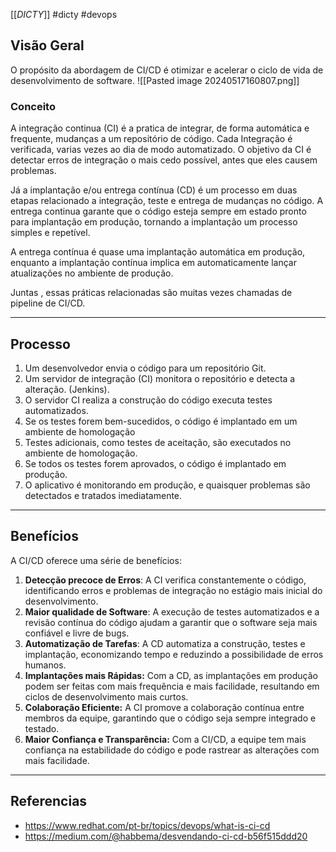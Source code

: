 [[_DICTY_]] #dicty #devops
## Visão Geral

O propósito da abordagem de CI/CD é otimizar e acelerar o ciclo de vida de desenvolvimento de software.
![[Pasted image 20240517160807.png]]

### Conceito
A integração continua (CI) é  a pratica de integrar, de forma automática e frequente, mudanças a um repositório de código.
Cada Integração é verificada, varias vezes ao dia de modo automatizado. O objetivo da CI é detectar erros de integração o mais cedo possível, antes que eles causem problemas.

Já a implantação e/ou entrega contínua (CD) é um processo em duas etapas relacionado a integração, teste e entrega de mudanças no código. A entrega continua garante que o código esteja sempre em estado pronto para implantação em produção, tornando a implantação um processo simples e repetível.

A entrega contínua é quase uma implantação automática em produção, enquanto a implantação contínua implica em automaticamente lançar atualizações no ambiente de produção.

Juntas , essas práticas relacionadas são muitas vezes chamadas de pipeline de CI/CD.

---
## Processo
1. Um desenvolvedor envia o código para um repositório Git.
2. Um servidor de integração (CI) monitora o repositório e detecta a alteração. (Jenkins).
3. O servidor CI realiza a construção do código executa testes automatizados.
4. Se os testes forem bem-sucedidos, o código é implantado em um ambiente de homologação
5. Testes adicionais, como testes de aceitação, são executados no ambiente de homologação.
6. Se todos os testes forem aprovados, o código é implantado em produção.
7. O aplicativo é monitorando em produção, e quaisquer problemas são detectados e tratados imediatamente. 

---
## Benefícios

A CI/CD oferece uma série de benefícios:

1. **Detecção precoce de Erros**: A CI verifica constantemente o código, identificando erros e problemas de integração no estágio mais inicial do desenvolvimento. 
2. **Maior qualidade de Software**: A execução de testes automatizados e a revisão contínua do código ajudam a garantir que o software seja mais confiável e livre de bugs.
3. **Automatização de Tarefas**: A CD automatiza a construção, testes e implantação, economizando tempo e reduzindo a possibilidade de erros humanos.
4. **Implantações mais Rápidas:** Com a CD, as implantações em produção podem ser feitas com mais frequência e mais facilidade, resultando em ciclos de desenvolvimento mais curtos.
5. **Colaboração Eficiente:** A CI promove a colaboração contínua entre membros da equipe, garantindo que o código seja sempre integrado e testado.
6. **Maior Confiança e Transparência:** Com a CI/CD, a equipe tem mais confiança na estabilidade do código e pode rastrear as alterações com mais facilidade.

---
## Referencias
- https://www.redhat.com/pt-br/topics/devops/what-is-ci-cd
- https://medium.com/@habbema/desvendando-ci-cd-b56f515ddd20
